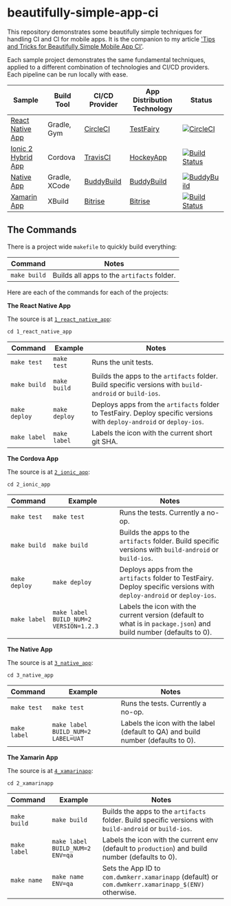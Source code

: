 # beautifully-simple-app-ci

This repository demonstrates some beautifully simple techniques for handling CI and CI for mobile apps. It is the companion to my article ['Tips and Tricks for Beautifully Simple Mobile App CI'](TODO).

Each sample project demonstrates the same fundamental techniques, applied to a different combination of technologies and CI/CD providers. Each pipeline can be run locally with ease.

| Sample | Build Tool | CI/CD Provider| App Distribution Technology  | Status |
|--------|------------|---------------|------------------------------|--------|
| [React Native App](./1_react_native_app) | Gradle, Gym |  [CircleCI](https://circleci.com/gh/dwmkerr/beautifully-simple-app-ci) | [TestFairy](https://testfairy.com/) | [![CircleCI](https://circleci.com/gh/dwmkerr/beautifully-simple-app-ci.svg?style=shield)](https://circleci.com/gh/dwmkerr/beautifully-simple-app-ci) |
| [Ionic 2 Hybrid App](./2_ionic_app) | Cordova |  [TravisCI](https://travis-ci.org/dwmkerr/beautifully-simple-app-ci) | [HockeyApp](https://www.hockeyapp.net) | [![Build Status](https://travis-ci.org/dwmkerr/beautifully-simple-app-ci.svg?branch=master)](https://travis-ci.org/dwmkerr/beautifully-simple-app-ci) |
| [Native App](./3_native_app) | Gradle, XCode |  [BuddyBuild](https://dashboard.buddybuild.com/apps/58b6e6ddf3eea90100b2e721/build/latest?branch=master) | [BuddyBuild](https://dashboard.buddybuild.com/apps/58b6e6ddf3eea90100b2e721/build/latest?branch=master) | [![BuddyBuild](https://dashboard.buddybuild.com/api/statusImage?appID=58b6e6ddf3eea90100b2e721&branch=master&build=latest)](https://dashboard.buddybuild.com/apps/58b6e6ddf3eea90100b2e721/build/latest?branch=master) |
| [Xamarin App](./4_xamarinapp) | XBuild | [Bitrise](https://www.bitrise.io/app/8621395af91a1318) | [Bitrise](https://www.bitrise.io/app/8621395af91a1318) | [![Build Status](https://www.bitrise.io/app/8621395af91a1318.svg?token=XsLhdofG35mcLt1CVzT7rw&branch=master)](https://www.bitrise.io/app/8621395af91a1318) |

## The Commands

There is a project wide `makefile` to quickly build everything:

| Command | Notes |
|---------|--------|
| `make build` | Builds all apps to the `artifacts` folder. |

Here are each of the commands for each of the projects:

**The React Native App**

The source is at [`1_react_native_app`](./1_react_native_app):

```
cd 1_react_native_app
```

| Command | Example | Notes |
|---------|---------|-------|
| `make test` | `make test` | Runs the unit tests. |
| `make build` | `make build` | Builds the apps to the `artifacts` folder. Build specific versions with `build-android` or `build-ios`. |
| `make deploy` | `make deploy` | Deploys apps from the `artifacts` folder to TestFairy. Deploy specific versions with `deploy-android` or `deploy-ios`. |
| `make label` | `make label` | Labels the icon with the current short git SHA. |

**The Cordova App**

The source is at [`2_ionic_app`](./2_ionic_app):

```
cd 2_ionic_app
```

| Command | Example | Notes |
|---------|---------|-------|
| `make test` | `make test` | Runs the tests. Currently a no-op. |
| `make build` | `make build` | Builds the apps to the `artifacts` folder. Build specific versions with `build-android` or `build-ios`. |
| `make deploy` | `make deploy` | Deploys apps from the `artifacts` folder to TestFairy. Deploy specific versions with `deploy-android` or `deploy-ios`. |
| `make label` | `make label BUILD_NUM=2 VERSION=1.2.3` | Labels the icon with the current version (default to what is in `package.json`) and build number (defaults to 0). |

**The Native App**

The source is at [`3_native_app`](./3_native_app):

```
cd 3_native_app
```

| Command | Example | Notes |
|---------|---------|-------|
| `make test` | `make test` | Runs the tests. Currently a no-op. |
| `make label` | `make label BUILD_NUM=2 LABEL=UAT` | Labels the icon with the label (default to QA) and build number (defaults to 0). |

**The Xamarin App**

The source is at [`4_xamarinapp`](./4_xamarinapp):

```
cd 2_xamarinapp
```

| Command | Example | Notes |
|---------|---------|-------|
| `make build` | `make build` | Builds the apps to the `artifacts` folder. Build specific versions with `build-android` or `build-ios`. |
| `make label` | `make label BUILD_NUM=2 ENV=qa` | Labels the icon with the current env (default to `production`) and build number (defaults to 0). |
| `make name` | `make name ENV=qa` | Sets the App ID to `com.dwmkerr.xamarinapp` (default) or `com.dwmkerr.xamarinapp_$(ENV)` otherwise. |
